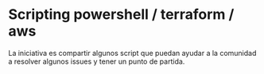 # Scripting powershell / terraform / aws

La iniciativa es compartir algunos script que puedan ayudar a la comunidad a resolver algunos issues y tener un punto de partida.
 